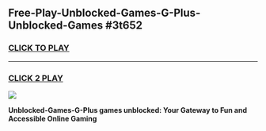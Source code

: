 
## Free-Play-Unblocked-Games-G-Plus-Unblocked-Games #3t652
<h3>
<a href="https://news.freeplayer.one?title=Unblocked-Games-G-Plus&ref=8M">CLICK TO PLAY</a></h3>
<hr>

<h3>
<a href="https://news.freeplayer.one?title=Unblocked-Games-G-Plus&ref=8M">CLICK 2 PLAY</a>
  
</h3>

<a href="https://news.freeplayer.one?title=Unblocked-Games-G-Plus&ref=8M"><img src="https://clearcache.store/games.png"></a>


**Unblocked-Games-G-Plus games unblocked: Your Gateway to Fun and Accessible Online Gaming**
